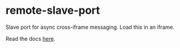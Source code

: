 # remote-slave-port
Slave port for async cross-iframe messaging. Load this in an iframe.

Read the docs [here](https://websh.org/packages/remote-slave-port/).